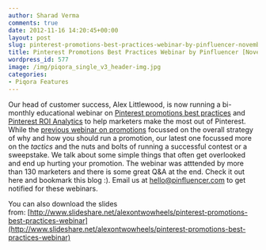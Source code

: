 ```yaml
---
author: Sharad Verma
comments: true
date: 2012-11-16 14:20:45+00:00
layout: post
slug: pinterest-promotions-best-practices-webinar-by-pinfluencer-november-series
title: Pinterest Promotions Best Practices Webinar by Pinfluencer [November Series]
wordpress_id: 577
image: /img/piqora_single_v3_header-img.jpg
categories:
- Piqora Features
---
```


Our head of customer success, Alex Littlewood, is now running a bi-monthly educational webinar on [Pinterest promotions best practices](http://blog.pinfluencer.com/pinterest-contests-and-sweepstakes-webinar-by-pinfluencer/  ) and [Pinterest ROI Analytics](http://blog.pinfluencer.com/pinterest-analytics-and-true-social-roi-webinar-by-pinfluencer/) to help marketers make the most out of Pinterest. While the [previous webinar on promotions](http://blog.pinfluencer.com/pinterest-contests-and-sweepstakes-webinar-by-pinfluencer/  ) focussed on the overall strategy of why and how you should run a promotion, our latest one focussed more on the _tactics_ and the nuts and bolts of running a successful contest or a sweepstake. We talk about some simple things that often get overlooked and end up hurting your promotion. The webinar was atttended by more than 130 marketers and there is some great Q&A at the end. Check it out here and bookmark this blog :). Email us at hello@pinfluencer.com to get notified for these webinars.

You can also download the slides from: [http://www.slideshare.net/alexontwowheels/pinterest-promotions-best-practices-webinar](http://www.slideshare.net/alexontwowheels/pinterest-promotions-best-practices-webinar)





